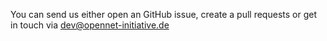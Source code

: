 You can send us either open an GitHub issue, create a pull requests or get in touch via dev@opennet-initiative.de
